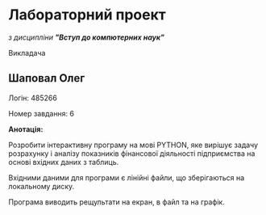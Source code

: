 # Лабораторний проект

*з дисципліни* ***"Вступ до компютерних наук"***

Викладача 

## **Шаповал Олег**

Логiн: 485266

Номер завдання: 6

**Анотація:**

Розробити інтерактивну програму на мові PYTHON, яке вирішує задачу розрахунку і аналізу показників фінансової діяльності підприємства на основі вхідних даних з таблиць.

Вхідними даними для програми є лінійні файли, що зберігаються на локальному диску.

Програма виводить рещультати на екран, в файл та на графік.
